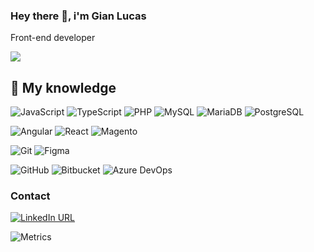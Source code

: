 ### Hey there 👋, i'm Gian Lucas

<!--
**LucasQuinhones/LucasQuinhones** is a ✨ _special_ ✨ repository because its `README.md` (this file) appears on your GitHub profile.

Here are some ideas to get you started:

- 🔭 I’m currently working on ...
- 🌱 I’m currently learning ...
- 👯 I’m looking to collaborate on ...
- 🤔 I’m looking for help with ...
- 💬 Ask me about ...
- 📫 How to reach me: ...
- 😄 Pronouns: ...
- ⚡ Fun fact: ...
-->

Front-end developer
<p><img src="https://komarev.com/ghpvc/?username=lucasquinhones&color=grey&style=flat-square"></p>

## :brain: My knowledge

![JavaScript](https://img.shields.io/badge/JavaScript-323330?style=for-the-badge&logo=javascript&logoColor=F7DF1E)
![TypeScript](https://img.shields.io/badge/typescript-2D79C7?style=for-the-badge&logo=typescript&logoColor=white)
![PHP](https://img.shields.io/badge/PHP-777BB4?style=for-the-badge&logo=php&logoColor=white)
![MySQL](https://img.shields.io/badge/MySQL-333333?style=for-the-badge&logo=mysql&logoColor=white)
![MariaDB](https://img.shields.io/badge/mariadb-C49A6C?style=for-the-badge&logo=mariadb&logoColor=white)
![PostgreSQL](https://img.shields.io/badge/postgresql-FFFFFF?style=for-the-badge&logo=postgresql&logoColor=396C94)

![Angular](https://img.shields.io/badge/angular-B52E31?style=for-the-badge&logo=angular&logoColor=white)
![React](https://img.shields.io/badge/react-18BCEE?style=for-the-badge&logo=react&logoColor=white)
![Magento](https://img.shields.io/badge/magento-F36324?style=for-the-badge&logo=magento&logoColor=white)

![Git](https://img.shields.io/badge/GIT-E44C30?style=for-the-badge&logo=git&logoColor=white)
![Figma](https://img.shields.io/badge/figma-FFFFFF?style=for-the-badge&logo=figma&logoColor=#F35424)

![GitHub](https://img.shields.io/badge/GitHub-100000?style=for-the-badge&logo=github&logoColor=white)
![Bitbucket](https://img.shields.io/badge/bitbucket-0C55C4?style=for-the-badge&logo=bitbucket&logoColor=white)
![Azure DevOps](https://img.shields.io/badge/azuredevops-FFFFFF?style=for-the-badge&logo=azuredevops&logoColor=0077D6)

### Contact
[![LinkedIn URL](https://img.shields.io/badge/LinkedIn-0077B5?style=for-the-badge&logo=linkedin&logoColor=white)](https://www.linkedin.com/in/gian-alves/)


![Metrics](https://metrics.lecoq.io/LucasQuinhones)
